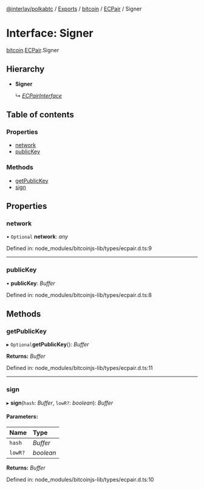 [@interlay/polkabtc](/README.md) / [Exports](/modules.md) / [bitcoin](/modules/bitcoin.md) / [ECPair](/modules/bitcoin.ecpair.md) / Signer

# Interface: Signer

[bitcoin](/modules/bitcoin.md).[ECPair](/modules/bitcoin.ecpair.md).Signer

## Hierarchy

* **Signer**

  ↳ [*ECPairInterface*](/interfaces/bitcoin.ecpair.ecpairinterface.md)

## Table of contents

### Properties

- [network](/interfaces/bitcoin.ecpair.signer.md#network)
- [publicKey](/interfaces/bitcoin.ecpair.signer.md#publickey)

### Methods

- [getPublicKey](/interfaces/bitcoin.ecpair.signer.md#getpublickey)
- [sign](/interfaces/bitcoin.ecpair.signer.md#sign)

## Properties

### network

• `Optional` **network**: *any*

Defined in: node_modules/bitcoinjs-lib/types/ecpair.d.ts:9

___

### publicKey

• **publicKey**: *Buffer*

Defined in: node_modules/bitcoinjs-lib/types/ecpair.d.ts:8

## Methods

### getPublicKey

▸ `Optional`**getPublicKey**(): *Buffer*

**Returns:** *Buffer*

Defined in: node_modules/bitcoinjs-lib/types/ecpair.d.ts:11

___

### sign

▸ **sign**(`hash`: *Buffer*, `lowR?`: *boolean*): *Buffer*

#### Parameters:

Name | Type |
:------ | :------ |
`hash` | *Buffer* |
`lowR?` | *boolean* |

**Returns:** *Buffer*

Defined in: node_modules/bitcoinjs-lib/types/ecpair.d.ts:10
